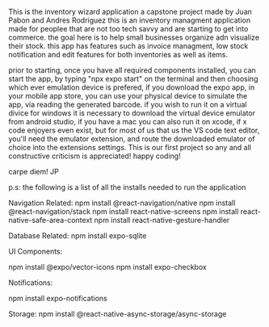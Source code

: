 

This is the inventory wizard application a capstone project made by Juan Pabon and Andres Rodriguez
this is an inventory managment application made for peoplee that are not too tech savvy and are starting 
to get into commerce. the goal here is to help small businesses organize adn visualize their stock. this app 
has features such as invoice managment, low stock notification and edit features for both inventories as well
as items.

prior to starting, once you have all required components installed, you can start the app, by typing "npx expo start" 
on the terminal and then choosing which ever emulation device is prefered, if you download the expo app, in your 
mobile app store, you can use your physical device to simulate the app, via reading the generated barcode. if you 
wish to run it on a virtual divice for windows it is necessary to download the virtual device emulator from android 
studio, if you have a mac you can also run it on xcode, if x code enjoyers even exist, but for most of us that us the 
VS code text editor, you'll need the emulator extension, and route the downloaded emulator of choice into the extensions 
settings. This is our first project so any and all constructive criticism is appreciated! happy coding!

carpe diem!
JP

p.s: the following is a list of all the installs needed to run the application


Navigation Related:
npm install @react-navigation/native 
npm install @react-navigation/stack
npm install react-native-screens
npm install react-native-safe-area-context
npm install react-native-gesture-handler

Database Related:
npm install expo-sqlite

UI Components:

npm install @expo/vector-icons
npm install expo-checkbox

Notifications:

npm install expo-notifications

Storage:
npm install @react-native-async-storage/async-storage
